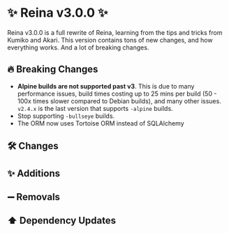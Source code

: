 # ✨ Reina v3.0.0 ✨

Reina v3.0.0 is a full rewrite of Reina, learning from the tips and tricks from Kumiko and Akari. This version contains tons of new changes, and how everything works. And a lot of breaking changes.

## 🔥 Breaking Changes

- **Alpine builds are not supported past v3**. This is due to many performance issues, build times costing up to 25 mins per build (50 - 100x times slower compared to Debian builds), and many other issues. `v2.4.x` is the last version that supports `-alpine` builds.
- Stop supporting `-bullseye` builds.
- The ORM now uses Tortoise ORM instead of SQLAlchemy
## 🛠️ Changes


## ✨ Additions

## ➖ Removals

## ⬆️ Dependency Updates
